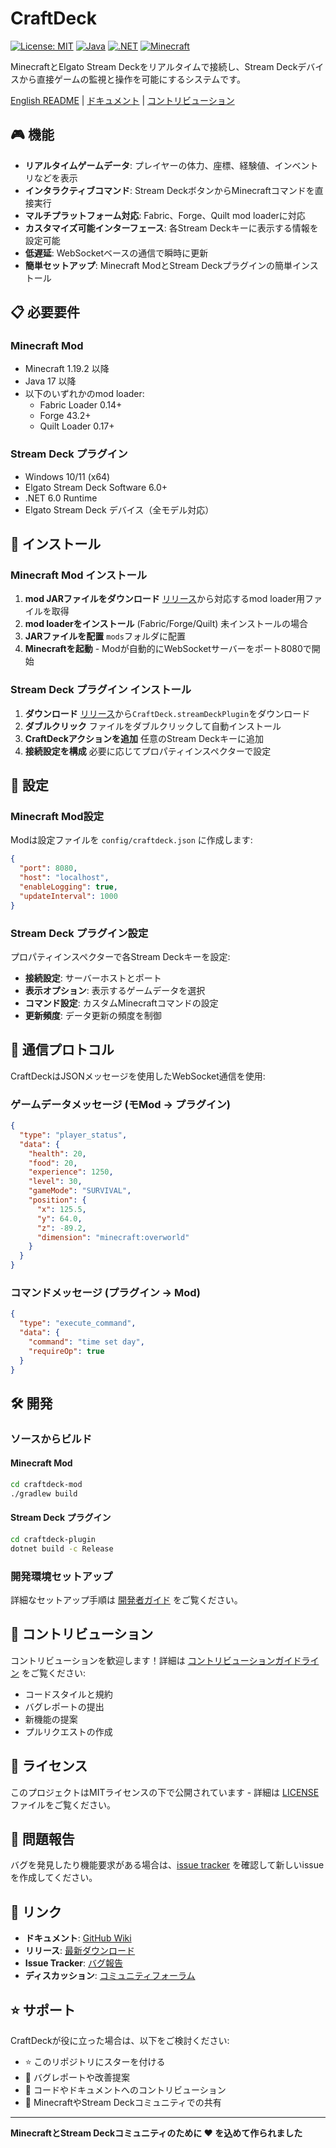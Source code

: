 # CraftDeck

[![License: MIT](https://img.shields.io/badge/License-MIT-yellow.svg)](https://opensource.org/licenses/MIT)
[![Java](https://img.shields.io/badge/Java-17+-orange.svg)](https://www.oracle.com/java/)
[![.NET](https://img.shields.io/badge/.NET-6.0+-purple.svg)](https://dotnet.microsoft.com/)
[![Minecraft](https://img.shields.io/badge/Minecraft-1.19+-green.svg)](https://minecraft.net/)

MinecraftとElgato Stream Deckをリアルタイムで接続し、Stream Deckデバイスから直接ゲームの監視と操作を可能にするシステムです。

[English README](README.md) | [ドキュメント](../../wiki) | [コントリビューション](CONTRIBUTING.md)

## 🎮 機能

- **リアルタイムゲームデータ**: プレイヤーの体力、座標、経験値、インベントリなどを表示
- **インタラクティブコマンド**: Stream DeckボタンからMinecraftコマンドを直接実行
- **マルチプラットフォーム対応**: Fabric、Forge、Quilt mod loaderに対応
- **カスタマイズ可能インターフェース**: 各Stream Deckキーに表示する情報を設定可能
- **低遅延**: WebSocketベースの通信で瞬時に更新
- **簡単セットアップ**: Minecraft ModとStream Deckプラグインの簡単インストール

## 📋 必要要件

### Minecraft Mod
- Minecraft 1.19.2 以降
- Java 17 以降
- 以下のいずれかのmod loader:
  - Fabric Loader 0.14+
  - Forge 43.2+
  - Quilt Loader 0.17+

### Stream Deck プラグイン
- Windows 10/11 (x64)
- Elgato Stream Deck Software 6.0+
- .NET 6.0 Runtime
- Elgato Stream Deck デバイス（全モデル対応）

## 🚀 インストール

### Minecraft Mod インストール

1. **mod JARファイルをダウンロード** [リリース](../../releases)から対応するmod loader用ファイルを取得
2. **mod loaderをインストール** (Fabric/Forge/Quilt) 未インストールの場合
3. **JARファイルを配置** `mods`フォルダに配置
4. **Minecraftを起動** - Modが自動的にWebSocketサーバーをポート8080で開始

### Stream Deck プラグイン インストール

1. **ダウンロード** [リリース](../../releases)から`CraftDeck.streamDeckPlugin`をダウンロード
2. **ダブルクリック** ファイルをダブルクリックして自動インストール
3. **CraftDeckアクションを追加** 任意のStream Deckキーに追加
4. **接続設定を構成** 必要に応じてプロパティインスペクターで設定

## 🔧 設定

### Minecraft Mod設定
Modは設定ファイルを `config/craftdeck.json` に作成します:

```json
{
  "port": 8080,
  "host": "localhost",
  "enableLogging": true,
  "updateInterval": 1000
}
```

### Stream Deck プラグイン設定
プロパティインスペクターで各Stream Deckキーを設定:

- **接続設定**: サーバーホストとポート
- **表示オプション**: 表示するゲームデータを選択
- **コマンド設定**: カスタムMinecraftコマンドの設定
- **更新頻度**: データ更新の頻度を制御

## 📡 通信プロトコル

CraftDeckはJSONメッセージを使用したWebSocket通信を使用:

### ゲームデータメッセージ (モMod → プラグイン)
```json
{
  "type": "player_status",
  "data": {
    "health": 20,
    "food": 20,
    "experience": 1250,
    "level": 30,
    "gameMode": "SURVIVAL",
    "position": {
      "x": 125.5,
      "y": 64.0,
      "z": -89.2,
      "dimension": "minecraft:overworld"
    }
  }
}
```

### コマンドメッセージ (プラグイン → Mod)
```json
{
  "type": "execute_command",
  "data": {
    "command": "time set day",
    "requireOp": true
  }
}
```

## 🛠️ 開発

### ソースからビルド

#### Minecraft Mod
```bash
cd craftdeck-mod
./gradlew build
```

#### Stream Deck プラグイン
```bash
cd craftdeck-plugin
dotnet build -c Release
```

### 開発環境セットアップ
詳細なセットアップ手順は [開発者ガイド](../../wiki/Developer-Guide) をご覧ください。

## 🤝 コントリビューション

コントリビューションを歓迎します！詳細は [コントリビューションガイドライン](CONTRIBUTING.md) をご覧ください:

- コードスタイルと規約
- バグレポートの提出
- 新機能の提案
- プルリクエストの作成

## 📄 ライセンス

このプロジェクトはMITライセンスの下で公開されています - 詳細は [LICENSE](LICENSE) ファイルをご覧ください。

## 🐛 問題報告

バグを発見したり機能要求がある場合は、[issue tracker](../../issues) を確認して新しいissueを作成してください。

## 🔗 リンク

- **ドキュメント**: [GitHub Wiki](../../wiki)
- **リリース**: [最新ダウンロード](../../releases)
- **Issue Tracker**: [バグ報告](../../issues)
- **ディスカッション**: [コミュニティフォーラム](../../discussions)

## ⭐ サポート

CraftDeckが役に立った場合は、以下をご検討ください:
- ⭐ このリポジトリにスターを付ける
- 🐛 バグレポートや改善提案
- 🤝 コードやドキュメントへのコントリビューション
- 💬 MinecraftやStream Deckコミュニティでの共有

---

**MinecraftとStream Deckコミュニティのために ❤️ を込めて作られました**
